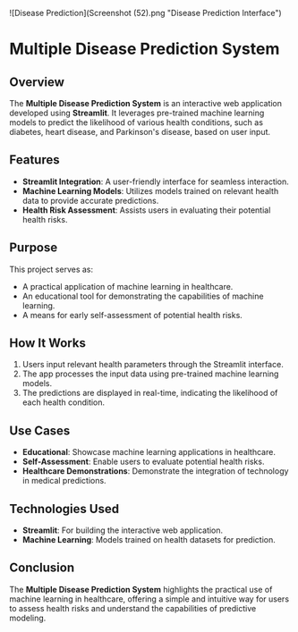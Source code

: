 ![Disease Prediction](Screenshot (52).png "Disease Prediction Interface")

# Multiple Disease Prediction System  

## Overview  
The **Multiple Disease Prediction System** is an interactive web application developed using **Streamlit**. It leverages pre-trained machine learning models to predict the likelihood of various health conditions, such as diabetes, heart disease, and Parkinson's disease, based on user input.  

## Features  
- **Streamlit Integration**: A user-friendly interface for seamless interaction.  
- **Machine Learning Models**: Utilizes models trained on relevant health data to provide accurate predictions.  
- **Health Risk Assessment**: Assists users in evaluating their potential health risks.  

## Purpose  
This project serves as:  
- A practical application of machine learning in healthcare.  
- An educational tool for demonstrating the capabilities of machine learning.  
- A means for early self-assessment of potential health risks.  

## How It Works  
1. Users input relevant health parameters through the Streamlit interface.  
2. The app processes the input data using pre-trained machine learning models.  
3. The predictions are displayed in real-time, indicating the likelihood of each health condition.  

## Use Cases  
- **Educational**: Showcase machine learning applications in healthcare.  
- **Self-Assessment**: Enable users to evaluate potential health risks.  
- **Healthcare Demonstrations**: Demonstrate the integration of technology in medical predictions.  

## Technologies Used  
- **Streamlit**: For building the interactive web application.  
- **Machine Learning**: Models trained on health datasets for prediction.  

## Conclusion  
The **Multiple Disease Prediction System** highlights the practical use of machine learning in healthcare, offering a simple and intuitive way for users to assess health risks and understand the capabilities of predictive modeling.

